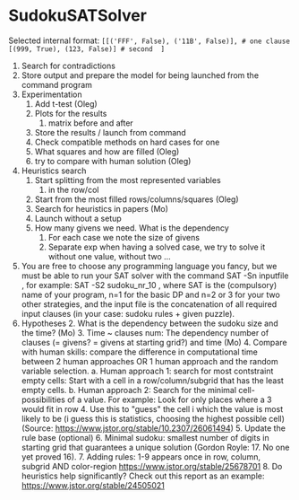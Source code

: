# SudokuSATSolver
Selected internal format:
`[[('FFF', False), ('11B', False)], # one clause
[(999, True), (123, False)] # second 
]`
1. Search for contradictions
2. Store output and prepare the model for being launched from the command program
3. Experimentation
      1. Add t-test (Oleg)
      2. Plots for the results
         1. matrix before and after
      4. Store the results / launch from command 
      5. Check compatible methods on hard cases for one
      6. What squares and how are filled (Oleg)
      7. try to compare with human solution (Oleg)
4. Heuristics search
      1. Start splitting from the most represented variables 
         1. in the row/col
      2. Start from the most filled rows/columns/squares (Oleg)
      3. Search for heuristics in papers (Mo)
      4. Launch without a setup
      5. How many givens we need. What is the dependency
         1. For each case we note the size of givens
         2. Separate exp when having a solved case, we try to solve it without one value, without two ...
5. You are free to choose any programming language you fancy, but we must be able to run your SAT solver with the command SAT -Sn inputfile , for example: SAT -S2 sudoku_nr_10 , where SAT is the (compulsory) name of your program, n=1 for the basic DP and n=2 or 3 for your two other strategies, and the input file is the concatenation of all required input clauses (in your case: sudoku rules + given puzzle). 
6. Hypotheses
      2. What is the dependency between the sudoku size and the time? (Mo)
      3. Time ~ clauses num: The dependency number of clauses (= givens? = givens at starting grid?) and time (Mo)
      4. Compare with human skills: compare the difference in computational time between 2 human approaches OR 1 human approach and the random variable selection. 
         a. Human approach 1: search for most contstraint empty cells: Start with a cell in a row/column/subgrid that has the least empty cells. 
         b. Human approach 2: Search for the minimal cell-possibilities of a value. For example: Look for only places where a 3 would fit in row 4. Use this to "guess" the cell i which the value is most likely to be (i guess this is statistics, choosing the highest possible cell) (Source: https://www.jstor.org/stable/10.2307/26061494)
      5. Update the rule base (optional)
      6. Minimal sudoku: smallest number of digits in starting grid that guarantees a unique solution (Gordon Royle: 17. No one yet proved 16). 
      7. Adding rules: 1-9 appears once in row, column, subgrid AND color-region https://www.jstor.org/stable/25678701
      8. Do heuristics help significantly?
      Check out this report as an example:
         https://www.jstor.org/stable/24505021 